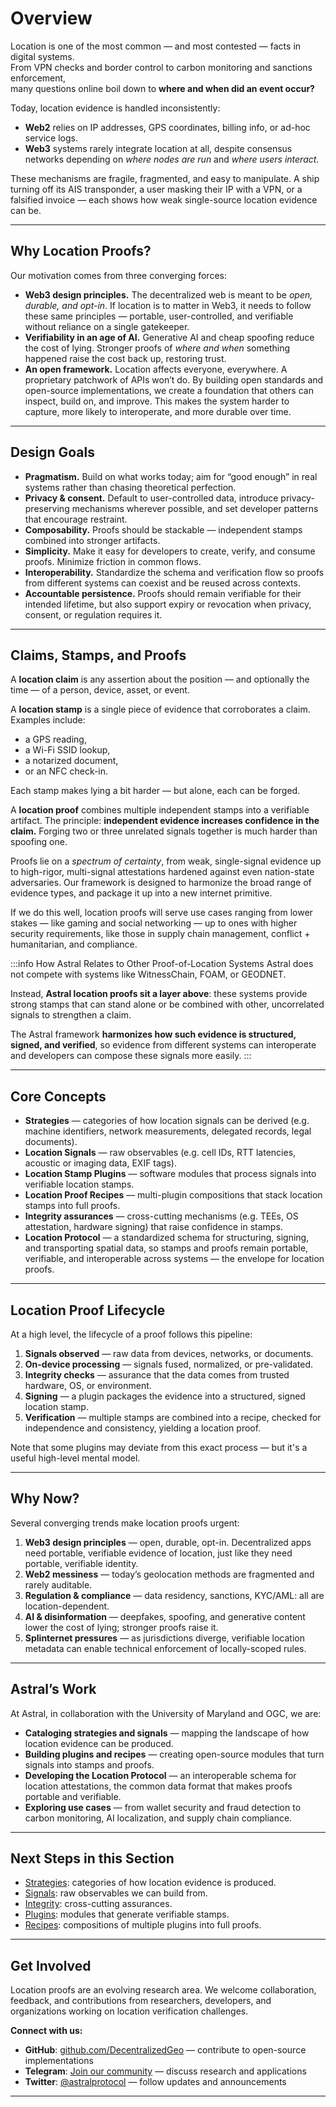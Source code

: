 # Overview

Location is one of the most common — and most contested — facts in digital systems.  
From VPN checks and border control to carbon monitoring and sanctions enforcement,  
many questions online boil down to **where and when did an event occur?**

Today, location evidence is handled inconsistently:  
- **Web2** relies on IP addresses, GPS coordinates, billing info, or ad-hoc service logs.  
- **Web3** systems rarely integrate location at all, despite consensus networks depending on *where nodes are run* and *where users interact*.  

These mechanisms are fragile, fragmented, and easy to manipulate. A ship turning off its AIS transponder, a user masking their IP with a VPN, or a falsified invoice — each shows how weak single-source location evidence can be.

---

## Why Location Proofs?

Our motivation comes from three converging forces:

- **Web3 design principles.** The decentralized web is meant to be *open, durable, and opt-in*. If location is to matter in Web3, it needs to follow these same principles — portable, user-controlled, and verifiable without reliance on a single gatekeeper.  
- **Verifiability in an age of AI.** Generative AI and cheap spoofing reduce the cost of lying. Stronger proofs of *where and when* something happened raise the cost back up, restoring trust.  
- **An open framework.** Location affects everyone, everywhere. A proprietary patchwork of APIs won’t do. By building open standards and open-source implementations, we create a foundation that others can inspect, build on, and improve. This makes the system harder to capture, more likely to interoperate, and more durable over time.

---

## Design Goals

- **Pragmatism.** Build on what works today; aim for “good enough” in real systems rather than chasing theoretical perfection.  
- **Privacy & consent.** Default to user-controlled data, introduce privacy-preserving mechanisms wherever possible, and set developer patterns that encourage restraint.  
- **Composability.** Proofs should be stackable — independent stamps combined into stronger artifacts.  
- **Simplicity.** Make it easy for developers to create, verify, and consume proofs. Minimize friction in common flows.  
- **Interoperability.** Standardize the schema and verification flow so proofs from different systems can coexist and be reused across contexts.  
- **Accountable persistence.** Proofs should remain verifiable for their intended lifetime, but also support expiry or revocation when privacy, consent, or regulation requires it.

---

## Claims, Stamps, and Proofs

A **location claim** is any assertion about the position — and optionally the time — of a person, device, asset, or event.  

A **location stamp** is a single piece of evidence that corroborates a claim. Examples include:
- a GPS reading,  
- a Wi-Fi SSID lookup,  
- a notarized document,  
- or an NFC check-in.  

Each stamp makes lying a bit harder — but alone, each can be forged.

A **location proof** combines multiple independent stamps into a verifiable artifact. The principle: **independent evidence increases confidence in the claim.** Forging two or three unrelated signals together is much harder than spoofing one.  

Proofs lie on a *spectrum of certainty*, from weak, single-signal evidence up to high-rigor, multi-signal attestations hardened against even nation-state adversaries. Our framework is designed to harmonize the broad range of evidence types, and package it up into a new internet primitive. 

If we do this well, location proofs will serve use cases ranging from lower stakes — like gaming and social networking — up to ones with higher security requirements, like those in supply chain management, conflict + humanitarian, and compliance.

:::info How Astral Relates to Other Proof-of-Location Systems
Astral does not compete with systems like WitnessChain, FOAM, or GEODNET.  

Instead, **Astral location proofs sit a layer above**: these systems provide strong stamps that can stand alone or be combined with other, uncorrelated signals to strengthen a claim.  

The Astral framework **harmonizes how such evidence is structured, signed, and verified**, so evidence from different systems can interoperate and developers can compose these signals more easily.
:::

---

## Core Concepts

- **Strategies** — categories of how location signals can be derived (e.g. machine identifiers, network measurements, delegated records, legal documents).  
- **Location Signals** — raw observables (e.g. cell IDs, RTT latencies, acoustic or imaging data, EXIF tags).  
- **Location Stamp Plugins** — software modules that process signals into verifiable location stamps.  
- **Location Proof Recipes** — multi-plugin compositions that stack location stamps into full proofs.  
- **Integrity assurances** — cross-cutting mechanisms (e.g. TEEs, OS attestation, hardware signing) that raise confidence in stamps.  
- **Location Protocol** — a standardized schema for structuring, signing, and transporting spatial data, so stamps and proofs remain portable, verifiable, and interoperable across systems — the envelope for location proofs.

---

## Location Proof Lifecycle

At a high level, the lifecycle of a proof follows this pipeline:

1. **Signals observed** — raw data from devices, networks, or documents.  
2. **On-device processing** — signals fused, normalized, or pre-validated.  
3. **Integrity checks** — assurance that the data comes from trusted hardware, OS, or environment.  
4. **Signing** — a plugin packages the evidence into a structured, signed location stamp.  
5. **Verification** — multiple stamps are combined into a recipe, checked for independence and consistency, yielding a location proof.

Note that some plugins may deviate from this exact process — but it's a useful high-level mental model. 

---

## Why Now?

Several converging trends make location proofs urgent:

1. **Web3 design principles** — open, durable, opt-in. Decentralized apps need portable, verifiable evidence of location, just like they need portable, verifiable identity.  
2. **Web2 messiness** — today’s geolocation methods are fragmented and rarely auditable.  
3. **Regulation & compliance** — data residency, sanctions, KYC/AML: all are location-dependent.  
4. **AI & disinformation** — deepfakes, spoofing, and generative content lower the cost of lying; stronger proofs raise it.  
5. **Splinternet pressures** — as jurisdictions diverge, verifiable location metadata can enable technical enforcement of locally-scoped rules.

---

## Astral’s Work

At Astral, in collaboration with the University of Maryland and OGC, we are:  

- **Cataloging strategies and signals** — mapping the landscape of how location evidence can be produced.  
- **Building plugins and recipes** — creating open-source modules that turn signals into stamps and proofs.  
- **Developing the Location Protocol** — an interoperable schema for location attestations, the common data format that makes proofs portable and verifiable.  
- **Exploring use cases** — from wallet security and fraud detection to carbon monitoring, AI localization, and supply chain compliance.

---

## Next Steps in this Section

- [Strategies](../strategies/index.md): categories of how location evidence is produced.
- [Signals](../signals/index.md): raw observables we can build from.
- [Integrity](../integrity/index.md): cross-cutting assurances.
- [Plugins](../plugins/index.md): modules that generate verifiable stamps.
- [Recipes](../recipes/index.md): compositions of multiple plugins into full proofs.

---

## Get Involved

Location proofs are an evolving research area. We welcome collaboration, feedback, and contributions from researchers, developers, and organizations working on location verification challenges.

**Connect with us:**
- **GitHub**: [github.com/DecentralizedGeo](https://github.com/DecentralizedGeo) — contribute to open-source implementations
- **Telegram**: [Join our community](https://t.me/+UkTOSXnDcDM5ZTBk) — discuss research and applications
- **Twitter**: [@astralprotocol](https://twitter.com/astralprotocol) — follow updates and announcements

---

